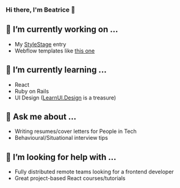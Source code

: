 ### Hi there, I'm Beatrice 👋

## 🔭 I’m currently working on ...
- My [StyleStage](https://stylestage.dev) entry
- Webflow templates like [this one](https://simple-app-feature.webflow.io)

## 🌱 I’m currently learning ...
- React
- Ruby on Rails
- UI Design ([LearnUI.Design](https://learnui.design) is a treasure)

## 💬 Ask me about ...
- Writing resumes/cover letters for People in Tech
- Behavioural/Situational interview tips

## 🤔 I’m looking for help with ...
- Fully distributed remote teams looking for a frontend developer
- Great project-based React courses/tutorials

<!--
**beatricebock/beatricebock** is a ✨ _special_ ✨ repository because its `README.md` (this file) appears on your GitHub profile.

Here are some ideas to get you started:


- 👯 I’m looking to collaborate on ...
- 📫 How to reach me: ...
- 😄 Pronouns: ...
- ⚡ Fun fact: ...
-->
